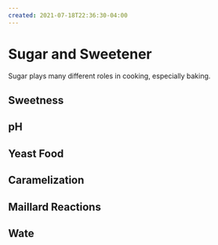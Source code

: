 ```yaml
---
created: 2021-07-18T22:36:30-04:00
---
```


# Sugar and Sweetener

Sugar plays many different roles in cooking, especially baking.

## Sweetness

## pH

## Yeast Food

## Caramelization

## Maillard Reactions

## Wate
